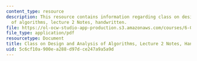 ```yaml
---
content_type: resource
description: This resource contains information regarding class on design and analysis
  of algorithms, lecture 2 Notes, handwritten.
file: https://ol-ocw-studio-app-production.s3.amazonaws.com/courses/6-046j-design-and-analysis-of-algorithms-spring-2015/5c6cf10a900ea288d97dce247a9a5a9d_MIT6_046JS15_writtenlec2.pdf
file_type: application/pdf
resourcetype: Document
title: Class on Design and Analysis of Algorithms, Lecture 2 Notes, Handwritten
uid: 5c6cf10a-900e-a288-d97d-ce247a9a5a9d
---
```

